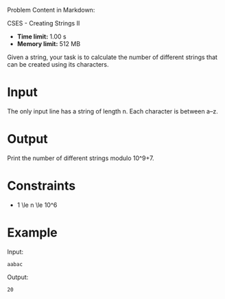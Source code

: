 Problem Content in Markdown:


CSES \- Creating Strings II




* **Time limit:** 1\.00 s
* **Memory limit:** 512 MB




Given a string, your task is to calculate the number of different strings that can be created using its characters.


Input
=====


The only input line has a string of length n. Each character is between a–z.


Output
======


Print the number of different strings modulo 10^9\+7.


Constraints
===========


* 1 \\le n \\le 10^6


Example
=======


Input:



```
aabac

```

Output:



```
20

```
 
